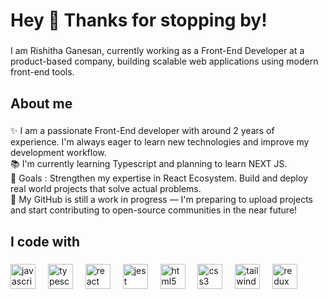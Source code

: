 <h1 align="left">Hey 👋 Thanks for stopping by!</h1>

###

<p align="left">I am Rishitha Ganesan, currently working as a Front-End Developer at a product-based company, building scalable web applications using modern front-end tools.</p>

###

<h2 align="left">About me</h2>

###

<p align="left">✨ I am a passionate Front-End developer with around 2 years of experience. I'm always eager to learn new technologies and improve my development workflow.<br>📚 I'm currently learning  Typescript and planning to learn NEXT JS.<br>🎯 Goals : Strengthen my expertise in  React Ecosystem. Build and deploy real world projects that solve actual problems. <br>🚧 My GitHub is still a work in progress — I'm preparing to upload projects and start contributing to open-source communities in the near future!</p>

###

<h2 align="left">I code with</h2>

###

<div align="left">
  <img src="https://cdn.jsdelivr.net/gh/devicons/devicon/icons/javascript/javascript-original.svg" height="40" alt="javascript logo"  />
  <img width="12" />
  <img src="https://cdn.jsdelivr.net/gh/devicons/devicon/icons/typescript/typescript-original.svg" height="40" alt="typescript logo"  />
  <img width="12" />
  <img src="https://cdn.jsdelivr.net/gh/devicons/devicon/icons/react/react-original.svg" height="40" alt="react logo"  />
  <img width="12" />
  <img src="https://cdn.jsdelivr.net/gh/devicons/devicon/icons/jest/jest-plain.svg" height="40" alt="jest logo"  />
  <img width="12" />
  <img src="https://cdn.jsdelivr.net/gh/devicons/devicon/icons/html5/html5-original.svg" height="40" alt="html5 logo"  />
  <img width="12" />
  <img src="https://cdn.jsdelivr.net/gh/devicons/devicon/icons/css3/css3-original.svg" height="40" alt="css3 logo"  />
  <img width="12" />
  <img src="https://cdn.jsdelivr.net/gh/devicons/devicon/icons/tailwindcss/tailwindcss-original-wordmark.svg" height="40" alt="tailwindcss logo"  />
  <img width="12" />
  <img src="https://cdn.jsdelivr.net/gh/devicons/devicon/icons/redux/redux-original.svg" height="40" alt="redux logo"  />
</div>

###
